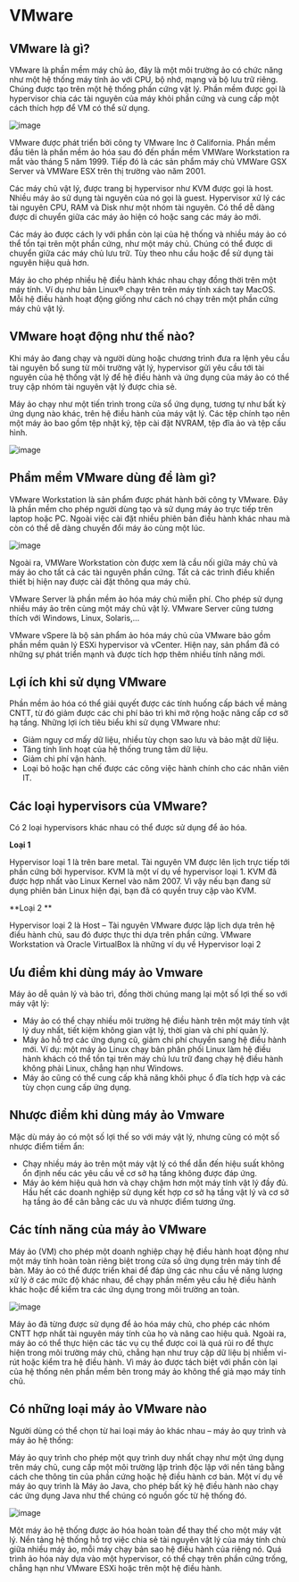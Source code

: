 # VMware

## VMware là gì?

VMware là phần mềm máy chủ ảo, đây là một môi trường ảo có chức năng như một hệ thống máy tính ảo với CPU, bộ nhớ, mạng và bộ lưu trữ riêng. Chúng được tạo trên một hệ thống phần cứng vật lý. Phần mềm được gọi là hypervisor chia các tài nguyên của máy khỏi phần cứng và cung cấp một cách thích hợp để VM có thể sử dụng.

![image](https://user-images.githubusercontent.com/62273292/158516665-e3f6d9eb-6237-43e6-8f16-b16ad94f2d8f.png)

VMware được phát triển bởi công ty VMware Inc ở California. Phần mềm đầu tiên là phần mềm ảo hóa sau đó đến phần mềm VMWare Workstation ra mắt vào tháng 5 năm 1999. Tiếp đó là các sản phẩm máy chủ VMWare GSX Server và VMWare ESX trên thị trường vào năm 2001.

Các máy chủ vật lý, được trang bị hypervisor như KVM được gọi là host. Nhiều máy ảo sử dụng tài nguyên của nó gọi là guest. Hypervisor xử lý các tài nguyên CPU, RAM và Disk như một nhóm tài nguyên. Có thể dễ dàng được di chuyển giữa các máy ảo hiện có hoặc sang các máy ảo mới.

Các máy ảo được cách ly với phần còn lại của hệ thống và nhiều máy ảo có thể tồn tại trên một phần cứng, như một máy chủ. Chúng có thể được di chuyển giữa các máy chủ lưu trữ. Tùy theo nhu cầu hoặc để sử dụng tài nguyên hiệu quả hơn.

Máy ảo cho phép nhiều hệ điều hành khác nhau chạy đồng thời trên một máy tính. Ví dụ như bản Linux® chạy trên trên máy tính xách tay MacOS. Mỗi hệ điều hành hoạt động giống như cách nó chạy trên một phần cứng máy chủ vật lý.

## VMware hoạt động như thế nào?

Khi máy ảo đang chạy và người dùng hoặc chương trình đưa ra lệnh yêu cầu tài nguyên bổ sung từ môi trường vật lý, hypervisor gửi yêu cầu tới tài nguyên của hệ thống vật lý để hệ điều hành và ứng dụng của máy ảo có thể truy cập nhóm tài nguyên vật lý được chia sẻ.

Máy ảo chạy như một tiến trình trong cửa sổ ứng dụng, tương tự như bất kỳ ứng dụng nào khác, trên hệ điều hành của máy vật lý. Các tệp chính tạo nên một máy ảo bao gồm tệp nhật ký, tệp cài đặt NVRAM, tệp đĩa ảo và tệp cấu hình.

![image](https://user-images.githubusercontent.com/62273292/158517520-d4992e9b-8889-48ad-b8a3-a775b3141986.png)

## Phầm mềm VMware dùng để làm gì?

VMware Workstation là sản phẩm được phát hành bởi công ty VMware. Đây là phần mềm cho phép người dùng tạo và sử dụng máy ảo trực tiếp trên laptop hoặc PC. Ngoài việc cài đặt nhiều phiên bản điều hành khác nhau mà còn có thể dễ dàng chuyển đổi máy ảo cùng một lúc.

![image](https://user-images.githubusercontent.com/62273292/158517592-4d34d2f7-195d-4608-9f5a-39052654c1cc.png)


Ngoài ra, VMWare Workstation còn được xem là cầu nối giữa máy chủ và máy ảo cho tất cả các tài nguyên phần cứng. Tất cả các trình điều khiển thiết bị hiện nay được cài đặt thông qua máy chủ.

VMware Server là phần mềm ảo hóa máy chủ miễn phí. Cho phép sử dụng nhiều máy ảo trên cùng một máy chủ vật lý. VMware Server cũng tương thích với Windows, Linux, Solaris,…

VMware vSpere là bộ sản phẩm ảo hóa máy chủ của VMware bảo gồm phần mềm quản lý ESXi hypervisor và vCenter. Hiện nay, sản phẩm đã có những sự phát triển mạnh và được tích hợp thêm nhiều tính năng mới.

## Lợi ích khi sử dụng VMware

Phần mềm ảo hóa có thể giải quyết được các tính huống cấp bách về mảng CNTT, từ đó giảm được các chi phí bảo trì khi mở rộng hoặc nâng cấp cơ sở hạ tầng. Những lợi ích tiêu biểu khi sử dụng VMware như:

- Giảm nguy cơ mấy dữ liệu, nhiều tùy chọn sao lưu và bảo mật dữ liệu.
- Tăng tính linh hoạt của hệ thống trung tâm dữ liệu.
- Giảm chi phí vận hành.
- Loại bỏ hoặc hạn chế được các công việc hành chính cho các nhân viên IT.

## Các loại hypervisors của VMware?

Có 2 loại hypervisors khác nhau có thể được sử dụng để ảo hóa.

**Loại 1**

 Hypervisor loại 1 là trên bare metal. Tài nguyên VM được lên lịch trực tiếp tới phần cứng bởi hypervisor. KVM là một ví dụ về hypervisor loại 1. KVM đã được hợp nhất vào Linux Kernel vào năm 2007. Vì vậy nếu bạn đang sử dụng phiên bản Linux hiện đại, bạn đã có quyền truy cập vào KVM.
 
**Loại 2 **

Hypervisor loại 2 là Host – Tài nguyên VMware được lập lịch dựa trên hệ điều hành chủ, sau đó được thực thi dựa trên phần cứng. VMware Workstation và Oracle VirtualBox là những ví dụ về Hypervisor loại 2

## Ưu điểm khi dùng máy ảo Vmware

Máy ảo dễ quản lý và bảo trì, đồng thời chúng mang lại một số lợi thế so với máy vật lý:

  - Máy ảo có thể chạy nhiều môi trường hệ điều hành trên một máy tính vật lý duy nhất, tiết kiệm không gian vật lý, thời gian và chi phí quản lý.
  - Máy ảo hỗ trợ các ứng dụng cũ, giảm chi phí chuyển sang hệ điều hành mới. Ví dụ: một máy ảo Linux chạy bản phân phối Linux làm hệ điều hành khách có thể tồn tại trên máy chủ lưu trữ đang chạy hệ điều hành không phải Linux, chẳng hạn như Windows.
  - Máy ảo cũng có thể cung cấp khả năng khôi phục ổ đĩa tích hợp và các tùy chọn cung cấp ứng dụng.

## Nhược điểm khi dùng máy ảo Vmware

Mặc dù máy ảo có một số lợi thế so với máy vật lý, nhưng cũng có một số nhược điểm tiềm ẩn:

  - Chạy nhiều máy ảo trên một máy vật lý có thể dẫn đến hiệu suất không ổn định nếu các yêu cầu về cơ sở hạ tầng không được đáp ứng.
  - Máy ảo kém hiệu quả hơn và chạy chậm hơn một  máy tính vật lý đầy đủ. Hầu hết các doanh nghiệp sử dụng kết hợp cơ sở hạ tầng vật lý và cơ sở hạ tầng ảo để cân bằng các ưu và nhược điểm tương ứng.

## Các tính năng của máy ảo VMware

Máy ảo (VM) cho phép một doanh nghiệp chạy hệ điều hành hoạt động như một máy tính hoàn toàn riêng biệt trong cửa sổ ứng dụng trên máy tính để bàn. Máy ảo có thể được triển khai để đáp ứng các nhu cầu về năng lượng xử lý ở các mức độ khác nhau, để chạy phần mềm yêu cầu hệ điều hành khác hoặc để kiểm tra các ứng dụng trong môi trường an toàn.


![image](https://user-images.githubusercontent.com/62273292/158519041-39faef5e-7221-4684-b4d1-297b745d5023.png)


Máy ảo đã từng được sử dụng để ảo hóa máy chủ, cho phép các nhóm CNTT hợp nhất tài nguyên máy tính của họ và nâng cao hiệu quả. Ngoài ra, máy ảo có thể thực hiện các tác vụ cụ thể được coi là quá rủi ro để thực hiện trong môi trường máy chủ, chẳng hạn như truy cập dữ liệu bị nhiễm vi-rút hoặc kiểm tra hệ điều hành. Vì máy ảo được tách biệt với phần còn lại của hệ thống nên phần mềm bên trong máy ảo không thể giả mạo máy tính chủ.

## Có những loại máy ảo VMware nào

Người dùng có thể chọn từ hai loại máy ảo khác nhau – máy ảo quy trình và máy ảo hệ thống:

Máy ảo quy trình cho phép một quy trình duy nhất chạy như một ứng dụng trên máy chủ, cung cấp một môi trường lập trình độc lập với nền tảng bằng cách che thông tin của phần cứng hoặc hệ điều hành cơ bản. Một ví dụ về máy ảo quy trình là Máy ảo Java, cho phép bất kỳ hệ điều hành nào chạy các ứng dụng Java như thể chúng có nguồn gốc từ hệ thống đó.

![image](https://user-images.githubusercontent.com/62273292/158519731-03975925-1a03-44bd-a271-6954f3197469.png)


Một máy ảo hệ thống được ảo hóa hoàn toàn để thay thế cho một máy vật lý. Nền tảng hệ thống hỗ trợ việc chia sẻ tài nguyên vật lý của máy tính chủ giữa nhiều máy ảo, mỗi máy chạy bản sao hệ điều hành của riêng nó. Quá trình ảo hóa này dựa vào một hypervisor, có thể chạy trên phần cứng trống, chẳng hạn như VMware ESXi hoặc trên một hệ điều hành.





